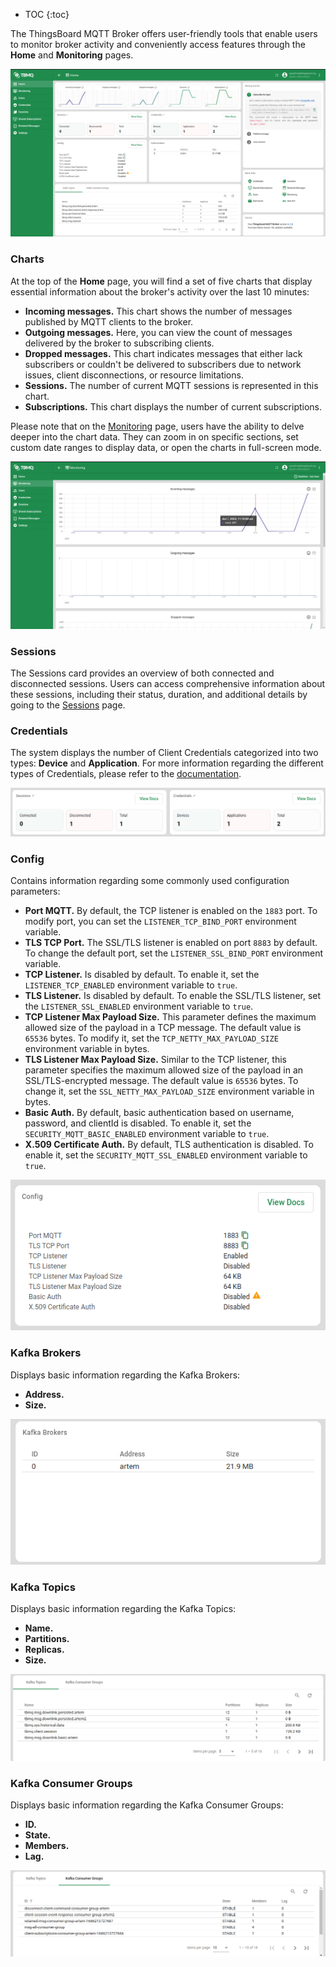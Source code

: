 * TOC
{:toc}

The ThingsBoard MQTT Broker offers user-friendly tools that enable users to monitor broker activity and conveniently access features through the **Home** and **Monitoring** pages.

![image](/images/mqtt-broker/user-guide/ui/home-page.png)

### Charts

At the top of the **Home** page, you will find a set of five charts that display essential information about the broker's activity over the last 10 minutes:
  - **Incoming messages.** This chart shows the number of messages published by MQTT clients to the broker.
  - **Outgoing messages.** Here, you can view the count of messages delivered by the broker to subscribing clients.
  - **Dropped messages.** This chart indicates messages that either lack subscribers or couldn't be delivered to subscribers due to network issues, client disconnections, or resource limitations.
  - **Sessions.** The number of current MQTT sessions is represented in this chart.
  - **Subscriptions.** This chart displays the number of current subscriptions.

Please note that on the [Monitoring]() page, users have the ability to delve deeper into the chart data. They can zoom in on specific sections, set custom date ranges to display data, or open the charts in full-screen mode.

![image](/images/mqtt-broker/user-guide/ui/monitoring-page.png)

### Sessions 
The Sessions card provides an overview of both connected and disconnected sessions. 
Users can access comprehensive information about these sessions, including their status, duration, and additional details by going to the [Sessions]() page.

### Credentials
The system displays the number of Client Credentials categorized into two types: **Device** and **Application**. For more information regarding the different types of Credentials, please refer to the [documentation]().

![image](/images/mqtt-broker/user-guide/ui/sessions-credentials-card.png)
 
### Config
Contains information regarding some commonly used configuration parameters:
  - **Port MQTT.** By default, the TCP listener is enabled on the `1883` port. To modify port, you can set the `LISTENER_TCP_BIND_PORT` environment variable.
  - **TLS TCP Port.** The SSL/TLS listener is enabled on port `8883` by default. To change the default port, set the `LISTENER_SSL_BIND_PORT` environment variable.
  - **TCP Listener.** Is disabled by default. To enable it, set the `LISTENER_TCP_ENABLED` environment variable to `true`.
  - **TLS Listener.** Is disabled by default. To enable the SSL/TLS listener, set the `LISTENER_SSL_ENABLED` environment variable to `true`.
  - **TCP Listener Max Payload Size.** This parameter defines the maximum allowed size of the payload in a TCP message. The default value is `65536` bytes. To modify it, set the `TCP_NETTY_MAX_PAYLOAD_SIZE` environment variable in bytes.
  - **TLS Listener Max Payload Size.** Similar to the TCP listener, this parameter specifies the maximum allowed size of the payload in an SSL/TLS-encrypted message. The default value is `65536` bytes. To change it, set the `SSL_NETTY_MAX_PAYLOAD_SIZE` environment variable in bytes.
  - **Basic Auth.** By default, basic authentication based on username, password, and clientId is disabled. To enable it, set the `SECURITY_MQTT_BASIC_ENABLED` environment variable to `true`.
  - **X.509 Certificate Auth.** By default, TLS authentication is disabled. To enable it, set the `SECURITY_MQTT_SSL_ENABLED` environment variable to `true`.

![image](/images/mqtt-broker/user-guide/ui/config-card.png)

### Kafka Brokers
Displays basic information regarding the Kafka Brokers:
- **Address.**
- **Size.**

![image](/images/mqtt-broker/user-guide/ui/kafka-brokers-card.png)

### Kafka Topics
Displays basic information regarding the Kafka Topics:
- **Name.**
- **Partitions.**
- **Replicas.**
- **Size.**

![image](/images/mqtt-broker/user-guide/ui/kafka-topics-card.png)

### Kafka Consumer Groups
Displays basic information regarding the Kafka Consumer Groups:
- **ID.**
- **State.**
- **Members.**
- **Lag.**

![image](/images/mqtt-broker/user-guide/ui/kafka-consumer-groups-card.png)
